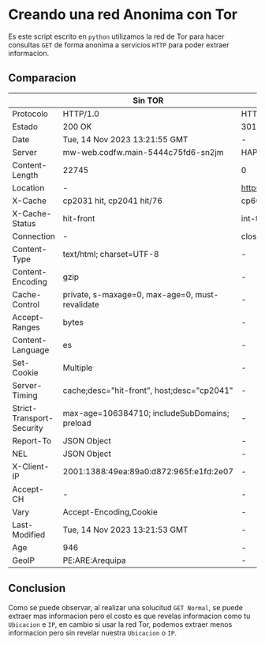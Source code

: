 # Creando una red Anonima con Tor

Es este script escrito en `python` utilizamos la red de Tor para hacer consultas `GET` de forma anonima a servicios `HTTP` para poder extraer informacion.

## Comparacion 

|                  | Sin TOR                                      | Con TOR                                      |
|------------------|----------------------------------------------|----------------------------------------------|
| Protocolo        | HTTP/1.0                                      | HTTP/1.1                                      |
| Estado           | 200 OK                                       | 301 Moved Permanently                         |
| Date             | Tue, 14 Nov 2023 13:21:55 GMT                 | -                                            |
| Server           | mw-web.codfw.main-5444c75fd6-sn2jm             | HAProxy                                      |
| Content-Length   | 22745                                        | 0                                            |
| Location         | -                                            | https://es.wikipedia.org/wiki/Wikipedia:Portada |
| X-Cache          | cp2031 hit, cp2041 hit/76                     | cp6009 int                                   |
| X-Cache-Status   | hit-front                                     | int-tls                                      |
| Connection       | -                                            | close                                        |
| Content-Type     | text/html; charset=UTF-8                      | -                                            |
| Content-Encoding | gzip                                         | -                                            |
| Cache-Control    | private, s-maxage=0, max-age=0, must-revalidate| -                                            |
| Accept-Ranges    | bytes                                        | -                                            |
| Content-Language | es                                           | -                                            |
| Set-Cookie       | Multiple                                     | -                                            |
| Server-Timing    | cache;desc="hit-front", host;desc="cp2041"    | -                                            |
| Strict-Transport-Security | max-age=106384710; includeSubDomains; preload | -                                            |
| Report-To        | JSON Object                                  | -                                            |
| NEL              | JSON Object                                  | -                                            |
| X-Client-IP      | 2001:1388:49ea:89a0:d872:965f:e1fd:2e07        | -                                            |
| Accept-CH        | -                                            | -                                            |
| Vary             | Accept-Encoding,Cookie                       | -                                            |
| Last-Modified    | Tue, 14 Nov 2023 13:21:53 GMT                 | -                                            |
| Age              | 946                                          | -                                            |
| GeoIP            | PE:ARE:Arequipa              | -                                            |


## Conclusion 

Como se puede observar, al realizar una solucitud `GET Normal`, se puede extraer mas informacion pero el costo es que revelas informacion como tu `Ubicacion` e `IP`, en cambio si usar la red Tor, podemos extraer menos informacion pero sin revelar nuestra `Ubicacion` o `IP`. 